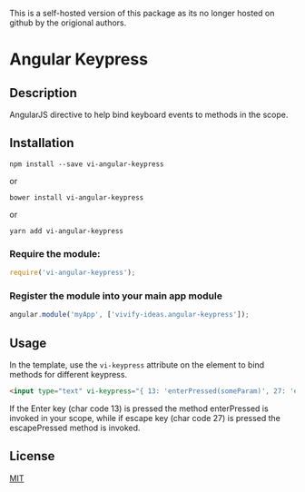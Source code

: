 This is a self-hosted version of this package as its no longer hosted on github by the origional authors.

# Angular Keypress

## Description

AngularJS directive to help bind keyboard events to methods in the scope.

## Installation

```
npm install --save vi-angular-keypress
```

or

```
bower install vi-angular-keypress
```

or

```
yarn add vi-angular-keypress
```

### Require the module:

```javascript
require('vi-angular-keypress');
```

### Register the module into your main app module

```javascript
angular.module('myApp', ['vivify-ideas.angular-keypress']);
```

## Usage

In the template, use the `vi-keypress` attribute on the element to bind methods for different keypress.

```html
<input type="text" vi-keypress="{ 13: 'enterPressed(someParam)', 27: 'escapePressed()' }">
```

If the Enter key (char code 13) is pressed the method enterPressed is invoked in your scope, while if
escape key (char code 27) is pressed the escapePressed method is invoked.

## License

[MIT](http://opensource.org/licenses/mit-license.php)
